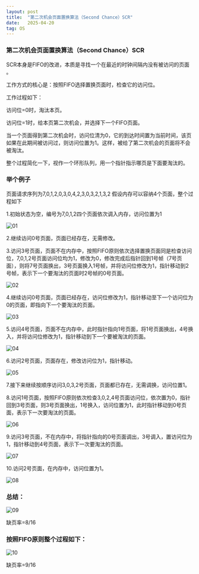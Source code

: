 ```yaml
---
layout: post
title:  "第二次机会页面置换算法（Second Chance）SCR"
date:   2025-04-20
tag: OS
---
```


### 第二次机会页面置换算法（Second Chance）SCR

SCR本身是FIFO的改进，本质是寻找一个在最近的时钟间隔内没有被访问的页面 。

工作方式的核心是：按照FIFO选择置换页面时，检查它的访问位。

工作过程如下：

访问位=0时，淘汰本页。

访问位=1时，给本页第二次机会，并选择下一个FIFO页面。

当一个页面得到第二次机会时，访问位清为0，它的到达时间置为当前时间，该页如果在此期间被访问过，则访问位置为1。这样，被给了第二次机会的页面将不会被淘汰。

整个过程简化一下，视作一个环形队列，用一个指针指示哪页是下面要淘汰的。

### 举个例子

页面请求序列为7,0,1,2,0,3,0,4,2,3,0,3,2,1,3,2 假设内存可以容纳4个页面，整个过程如下

1.初始状态为空，编号为7,0,1,2四个页面依次调入内存，访问位置为1

![01](E:\codeManagement\LornaLiang.github.io\images\post\OS-SCR\01.png)

2.继续访问0号页面，页面已经存在，无需修改。

3.访问3号页面，页面不在内存中，按照FIFO原则依次选择置换页面同是检查访问位，7,0,1,2号页面访问位均为1，修改为0，修改完成后指针回到1号帧（7号页面），则将7号页面换出，3号页面换入1号帧，并将访问位修改为1，指针移动到2号帧，表示下一个要淘汰的页面时2号帧的0号页面。

![02](E:\codeManagement\LornaLiang.github.io\images\post\OS-SCR\02.png)

4.继续访问0号页面，页面已经存在，访问位修改为1，指针移动至下一个访问位为0的页面，即指向下一个要淘汰的页面。

![03](E:\codeManagement\LornaLiang.github.io\images\post\OS-SCR\03.png)



5.访问4号页面，页面不在内存中，此时指针指向1号页面，将1号页面换出，4号换入，并将访问位修改为1，指针移动到下一个要被淘汰的页面。

![04](E:\codeManagement\LornaLiang.github.io\images\post\OS-SCR\04.png)

6.访问2号页面，页面存在，修改访问位为1，指针移动。

![05](E:\codeManagement\LornaLiang.github.io\images\post\OS-SCR\05.png)

7.接下来继续按顺序访问3,0,3,2号页面，页面都已存在，无需调换，访问位置1。

8.访问1号页面，按照FIFO原则依次检查3,0,2,4号页面访问位，依次置为0，指针回到3号页面，则3号页面换出，1号换入，访问位置为1，此时指针移动到0号页面，表示下一次要淘汰的页面。

![06](E:\codeManagement\LornaLiang.github.io\images\post\OS-SCR\06.png)

9.访问3号页面，不在内存中，将指针指向的0号页面调出，3号调入，置访问位为1，指针移动到4号页面，表示下一次要淘汰的页面。

![07](E:\codeManagement\LornaLiang.github.io\images\post\OS-SCR\07.png)

10.访问2号页面，在内存中，访问位置为1。

![08](E:\codeManagement\LornaLiang.github.io\images\post\OS-SCR\08.png)

### 总结：

![09](E:\codeManagement\LornaLiang.github.io\images\post\OS-SCR\09.png)

缺页率=8/16

### 按照FIFO原则整个过程如下：

![10](E:\codeManagement\LornaLiang.github.io\images\post\OS-SCR\10.png)

缺页率=9/16

